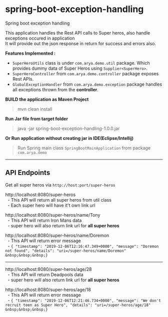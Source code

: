 # spring-boot-exception-handling
Spring boot exception handling 


This application handles the Rest API calls to Super heros, also handle exceptions occured in application<br>
It will provide out the json response in return for success and errors also.

<b> Features Implemented : </b>

* `SuperHeroUtils` class is under `com.arya.demo.util` package. Which provides dummy data of Super Heros using `Supplier<SuperHero>`.
* `SuperHeroController` from `com.arya.demo.controller` package exposes Rest APIs.
* `GlobalExceptionHandler` from `com.arya.demo.exception` package handles all exceptions thrown from the **controller**.

<strong> BUILD the application as Maven Project </strong>

> mvn clean install

<strong> Run Jar file from target folder </strong>

> java -jar spring-boot-exception-handling-1.0.0.jar

<strong> Or Run application without creating jar in IDE(Eclipse/Intellij) </strong>

> Run Spring main class `SpringBootMainApplication` from package `com.arya.demo`

---------------------------------------------------------
## API Endpoints
Get all super heros via `http://host:port/super-heros`

http://localhost:8080/super-heros</br>
&nbsp;&nbsp;- This API will return all super heros from util class</br>
&nbsp;&nbsp;- Each super hero will have it't own link url</br>


http://localhost:8080/super-heros/name/Tony</br>
&nbsp;&nbsp;- This API will return Iron Mans data</br>
&nbsp;&nbsp;- super hero will also return link url for **all super heros**</br>


http://localhost:8080/super-heros/name/Doremon</br>
&nbsp;&nbsp;- This API will return error message</br>
&nbsp;&nbsp;- ```{
	"timestamp": "2019-12-06T12:16:47.349+0000",
	"message": "Doremon not found",
	"details": "uri=/super-heros/name/Doremon"
&nbsp;&nbsp;&nbsp;}```

-------------------------------------------------------------
http://localhost:8080/super-heros/age/28</br>
&nbsp;&nbsp;- This API will return Deadpools data</br>
&nbsp;&nbsp;- super hero will also return link url for **all super heros**</br>

http://localhost:8080/super-heros/age/18</br>
&nbsp;&nbsp;- This API will return error message</br>
&nbsp;&nbsp;- ```{
	"timestamp": "2019-12-06T12:21:46.734+0000",
	"message": "We don't recruit teen as Super Hero",
	"details": "uri=/super-heros/age/18"
&nbsp;&nbsp;&nbsp;}```

